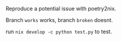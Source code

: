 Reproduce a potential issue with poetry2nix.

Branch `works` works, branch `broken` doesnt.

run `nix develop -c python test.py` to test.
